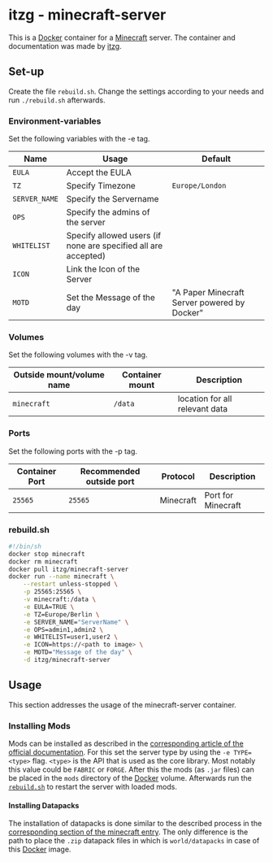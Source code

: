 # itzg - minecraft-server

This is a [Docker](/wiki/docker.md) container for a
[Minecraft](/wiki/game/minecraft.md) server.
The container and documentation was made by
[itzg](https://hub.docker.com/r/itzg/minecraft-server).

## Set-up

Create the file `rebuild.sh`.
Change the settings according to your needs and run `./rebuild.sh` afterwards.

### Environment-variables

Set the following variables with the -e tag.

| Name          | Usage                                                          | Default                                      |
| ------------- | -------------------------------------------------------------- | -------------------------------------------- |
| `EULA`        | Accept the EULA                                                |                                              |
| `TZ`          | Specify Timezone                                               | `Europe/London`                              |
| `SERVER_NAME` | Specify the Servername                                         |                                              |
| `OPS`         | Specify the admins of the server                               |                                              |
| `WHITELIST`   | Specify allowed users (if none are specified all are accepted) |                                              |
| `ICON`        | Link the Icon of the Server                                    |                                              |
| `MOTD`        | Set the Message of the day                                     | "A Paper Minecraft Server powered by Docker" |

### Volumes

Set the following volumes with the -v tag.

| Outside mount/volume name | Container mount | Description                    |
| ------------------------- | --------------- | ------------------------------ |
| `minecraft`               | `/data`         | location for all relevant data |

### Ports

Set the following ports with the -p tag.

| Container Port | Recommended outside port | Protocol  | Description        |
| -------------- | ------------------------ | --------- | ------------------ |
| `25565`        | `25565`                  | Minecraft | Port for Minecraft |

### rebuild.sh

```sh
#!/bin/sh
docker stop minecraft
docker rm minecraft
docker pull itzg/minecraft-server
docker run --name minecraft \
    --restart unless-stopped \
    -p 25565:25565 \
    -v minecraft:/data \
    -e EULA=TRUE \
    -e TZ=Europe/Berlin \
    -e SERVER_NAME="ServerName" \
    -e OPS=admin1,admin2 \
    -e WHITELIST=user1,user2 \
    -e ICON=https://<path to image> \
    -e MOTD="Message of the day" \
    -d itzg/minecraft-server
```

## Usage

This section addresses the usage of the minecraft-server container.

### Installing Mods

Mods can be installed as described in the
[corresponding article of the official documentation](https://github.com/itzg/docker-minecraft-server/blob/master/docs/mods-and-plugins/index.md).
For this set the server type by using the `-e TYPE=<type>` flag.
`<type>` is the API that is used as the core library.
Most notably this value could be `FABRIC` or `FORGE`.
After this the mods (as `.jar` files) can be placed in the `mods` directory of the
[Docker](/wiki/docker.md) volume.
Afterwards run the [`rebuild.sh`](#rebuildsh) to restart the server with loaded mods.

#### Installing Datapacks

The installation of datapacks is done similar to the described process in the
[corresponding section of the minecraft entry](/wiki/game/minecraft.md#installing-datapacks).
The only difference is the path to place the `.zip` datapack files in which is `world/datapacks` in
case of this [Docker](/wiki/docker.md) image.
